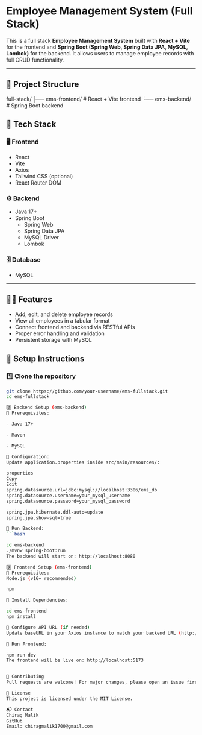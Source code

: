 # Employee Management System (Full Stack)

This is a full stack **Employee Management System** built with **React + Vite** for the frontend and **Spring Boot (Spring Web, Spring Data JPA, MySQL, Lombok)** for the backend. It allows users to manage employee records with full CRUD functionality.

---

## 📁 Project Structure

full-stack/
├── ems-frontend/ # React + Vite frontend
└── ems-backend/ # Spring Boot backend

## 🚀 Tech Stack

### 🖥 Frontend
- React
- Vite
- Axios
- Tailwind CSS (optional)
- React Router DOM

### ⚙ Backend
- Java 17+
- Spring Boot
  - Spring Web
  - Spring Data JPA
  - MySQL Driver
  - Lombok

### 🗄️ Database
- MySQL

---

## 🧑‍💻 Features

- Add, edit, and delete employee records
- View all employees in a tabular format
- Connect frontend and backend via RESTful APIs
- Proper error handling and validation
- Persistent storage with MySQL

## 🔧 Setup Instructions

### 1️⃣ Clone the repository

```bash
git clone https://github.com/your-username/ems-fullstack.git
cd ems-fullstack

2️⃣ Backend Setup (ems-backend)
🔹 Prerequisites:

- Java 17+

- Maven

- MySQL

🔹 Configuration:
Update application.properties inside src/main/resources/:

properties
Copy
Edit
spring.datasource.url=jdbc:mysql://localhost:3306/ems_db
spring.datasource.username=your_mysql_username
spring.datasource.password=your_mysql_password

spring.jpa.hibernate.ddl-auto=update
spring.jpa.show-sql=true

🔹 Run Backend:
```bash

cd ems-backend
./mvnw spring-boot:run
The backend will start on: http://localhost:8080

3️⃣ Frontend Setup (ems-frontend)
🔹 Prerequisites:
Node.js (v16+ recommended)

npm

🔹 Install Dependencies:

cd ems-frontend
npm install

🔹 Configure API URL (if needed)
Update baseURL in your Axios instance to match your backend URL (http://localhost:8080).

🔹 Run Frontend:

npm run dev
The frontend will be live on: http://localhost:5173


🤝 Contributing
Pull requests are welcome! For major changes, please open an issue first to discuss what you would like to change.

📄 License
This project is licensed under the MIT License.

📬 Contact
Chirag Malik
GitHub
Email: chiragmalik1700@gmail.com
